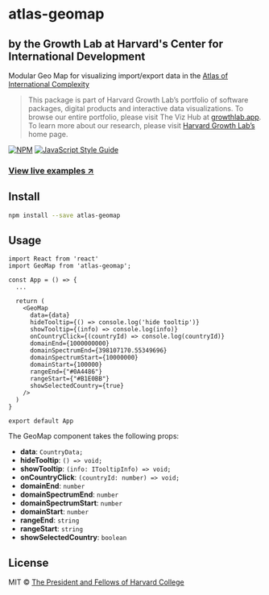# atlas-geomap

## by the Growth Lab at Harvard's Center for International Development

Modular Geo Map for visualizing import/export data in the [Atlas of International Complexity](https://atlas.cid.harvard.edu/explore/geo)

> This package is part of Harvard Growth Lab’s portfolio of software packages, digital products and interactive data visualizations. To browse our entire portfolio, please visit The Viz Hub at [growthlab.app](https://growthlab.app/). To learn more about our research, please visit [Harvard Growth Lab’s](https://growthlab.cid.harvard.edu/) home page.

[![NPM](https://img.shields.io/npm/v/atlas-geomap.svg)](https://www.npmjs.com/package/atlas-geomap) [![JavaScript Style Guide](https://img.shields.io/badge/code_style-standard-brightgreen.svg)](https://standardjs.com)

### [View live examples ↗](https://cid-harvard.github.io/atlas-geomap/)

## Install

```bash
npm install --save atlas-geomap
```

## Usage

```tsx
import React from 'react'
import GeoMap from 'atlas-geomap';

const App = () => {
  ...

  return (
    <GeoMap
      data={data}
      hideTooltip={() => console.log('hide tooltip')}
      showTooltip={(info) => console.log(info)}
      onCountryClick={(countryId) => console.log(countryId)}
      domainEnd={1000000000}
      domainSpectrumEnd={398107170.55349696}
      domainSpectrumStart={10000000}
      domainStart={100000}
      rangeEnd={"#0A4486"}
      rangeStart={"#B1E0BB"}
      showSelectedCountry={true}
    />
  )
}

export default App

```
The GeoMap component takes the following props:

- **data**: `CountryData;`
- **hideTooltip**: `() => void;`
- **showTooltip**: `(info: ITooltipInfo) => void;`
- **onCountryClick**: `(countryId: number) => void;`
- **domainEnd**: `number`
- **domainSpectrumEnd**: `number`
- **domainSpectrumStart**: `number`
- **domainStart**: `number`
- **rangeEnd**: `string`
- **rangeStart**: `string`
- **showSelectedCountry**: `boolean`

## License

MIT © [The President and Fellows of Harvard College](https://www.harvard.edu/)

